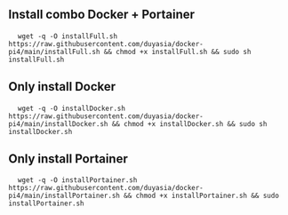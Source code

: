 <h2>Install combo Docker + Portainer</h2>
<pre>
  <code>wget -q -O installFull.sh https://raw.githubusercontent.com/duyasia/docker-pi4/main/installFull.sh && chmod +x installFull.sh && sudo sh installFull.sh</code>
</pre>

<h2>Only install Docker</h2>
<pre>
  <code>wget -q -O installDocker.sh https://raw.githubusercontent.com/duyasia/docker-pi4/main/installDocker.sh && chmod +x installDocker.sh && sudo sh installDocker.sh</code>
</pre>

<h2>Only install Portainer</h2>
<pre>
  <code>wget -q -O installPortainer.sh https://raw.githubusercontent.com/duyasia/docker-pi4/main/installPortainer.sh && chmod +x installPortainer.sh && sudo installPortainer.sh</code>
</pre>
